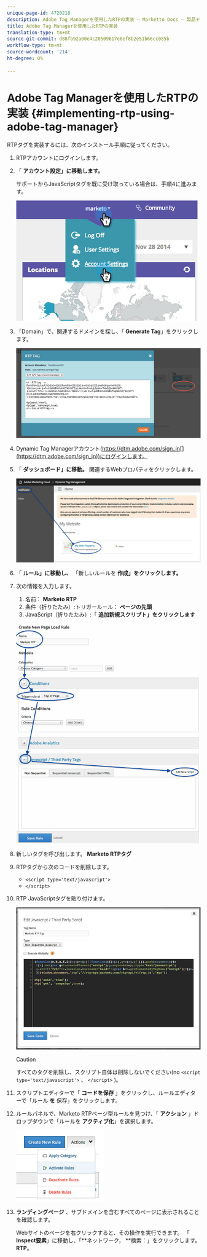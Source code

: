 ```yaml
---
unique-page-id: 4720218
description: Adobe Tag Managerを使用したRTPの実装 — Marketto Docs — 製品ドキュメント
title: Adobe Tag Managerを使用したRTPの実装
translation-type: tm+mt
source-git-commit: d88fb92a00e4c20509617e6ef8b2e51b66cc085b
workflow-type: tm+mt
source-wordcount: '214'
ht-degree: 0%

---
```



# Adobe Tag Managerを使用したRTPの実装 {#implementing-rtp-using-adobe-tag-manager}

RTPタグを実装するには、次のインストール手順に従ってください。

1. RTPアカウントにログインします。
1. 「 **アカウント設定」に移動します。**

   サポートからJavaScriptタグを既に受け取っている場合は、手順4に進みます。

   ![](assets/image2014-11-30-15-3a19-3a21-4.png)

1. 「Domain」で、関連するドメインを探し、「 **Generate Tag**」をクリックします。

   ![](assets/image2014-11-30-15-3a20-3a17-4.png)

1. Dynamic Tag Managerアカウント(https://dtm.adobe.com/sign_in[](https://dtm.adobe.com/sign_in))にログインします。
1. 「 **ダッシュボード」に移動。** 関連するWebプロパティをクリックします。

   ![](assets/image2014-12-3-17-3a58-3a17.png)

1. 「 **ルール」に移動し、** 「新しいルールを **作成」をクリックします。**

1. 次の情報を入力します。

   1. 名前： **Marketo RTP**
   1. 条件（折りたたみ）:トリガールール： **ページの先頭**
   1. JavaScript（折りたたみ）:「 **追加新規スクリプト」をクリックします**

   ![](assets/image2014-12-3-17-3a59-3a40.png)

1. 新しいタグを呼び出します。 **Marketo RTPタグ**
1. RTPタグから次のコードを削除します。

   * `<script type='text/javascript'>`
   * `</script>`

1. RTP JavaScriptタグを貼り付けます。

   ![](assets/image2014-12-3-18-3a3-3a45.png)

   >[!CAUTION]
   >
   >すべてのタグを削除し、スクリプト自体は削除しないでください(no `<script type='text/javascript'>` 、 `</script>` )。

1. スクリプトエディターで「 **コードを保存** 」をクリックし、ルールエディターで「ルール **を** 保存」をクリックします。

1. ルールパネルで、Marketo RTPページ型ルールを見つけ、「 **アクション** 」ドロップダウンで「ルールを **アクティブ化**」を選択します。

   ![](assets/image2014-12-3-18-3a4-3a14.png)

1. **ランディングページ** 、サブドメインを含むすべてのページに表示されることを確認します。

   Webサイトのページを右クリックすると、その操作を実行できます。 「 **Inspect要素**」に移動し、「**ネットワーク， **検索：」をクリックします。 **RTP**。

